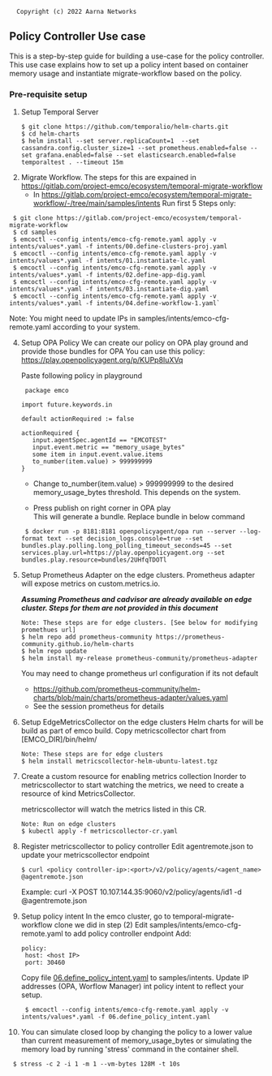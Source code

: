 ```text
  Copyright (c) 2022 Aarna Networks
```
## Policy Controller Use case
This is a step-by-step guide for building a use-case for the policy controller. 
This use case explains how to set up a policy intent based on container memory usage and instantiate migrate-workflow based on the policy.
### Pre-requisite setup
1. Setup Temporal Server
   ```shell
   $ git clone https://github.com/temporalio/helm-charts.git  
   $ cd helm-charts  
   $ helm install --set server.replicaCount=1  --set cassandra.config.cluster_size=1 --set prometheus.enabled=false --set grafana.enabled=false --set elasticsearch.enabled=false temporaltest . --timeout 15m
   ``` 
2. Migrate Workflow.
   The steps for this are expained in https://gitlab.com/project-emco/ecosystem/temporal-migrate-workflow
   - In https://gitlab.com/project-emco/ecosystem/temporal-migrate-workflow/-/tree/main/samples/intents
     Run first 5 Steps only:
  ```text
   $ git clone https://gitlab.com/project-emco/ecosystem/temporal-migrate-workflow
   $ cd samples
   $ emcoctl --config intents/emco-cfg-remote.yaml apply -v intents/values*.yaml -f intents/00.define-clusters-proj.yaml
   $ emcoctl --config intents/emco-cfg-remote.yaml apply -v intents/values*.yaml -f intents/01.instantiate-lc.yaml
   $ emcoctl --config intents/emco-cfg-remote.yaml apply -v intents/values*.yaml -f intents/02.define-app-dig.yaml
   $ emcoctl --config intents/emco-cfg-remote.yaml apply -v intents/values*.yaml -f intents/03.instantiate-dig.yaml
   $ emcoctl --config intents/emco-cfg-remote.yaml apply -v intents/values*.yaml -f intents/04.define-workflow-1.yaml`
   ```
   Note: You might need to update IPs in samples/intents/emco-cfg-remote.yaml according to your system.  

4. Setup OPA Policy
   We can create our policy on OPA play ground and provide those bundles for OPA
   You can use this policy:
   https://play.openpolicyagent.org/p/KUPp8IuXVq  
   
   Paste following policy in playground
   ```text 
    package emco

   import future.keywords.in

   default actionRequired := false

   actionRequired {
      input.agentSpec.agentId == "EMCOTEST"
      input.event.metric == "memory_usage_bytes"
      some item in input.event.value.items
      to_number(item.value) > 999999999
   }
   ```
   - Change to_number(item.value) > 999999999 to the desired memory_usage_bytes threshold.
   This depends on the system.  
   
   - Press publish on right corner in OPA play  
   This will  generate a bundle. Replace bundle  in below command 
   ```shell
    $ docker run -p 8181:8181 openpolicyagent/opa run --server --log-format text --set decision_logs.console=true --set bundles.play.polling.long_polling_timeout_seconds=45 --set services.play.url=https://play.openpolicyagent.org --set bundles.play.resource=bundles/2UHfqTDOTl
    ```
   
5. Setup Prometheus Adapter on the edge clusters. Prometheus adapter will expose metrics on custom.metrics.io.

   _**Assuming Prometheus and cadvisor are already available on edge cluster. Steps for them are not provided in this document**_ 
   
   ```shell
   Note: These steps are for edge clusters. [See below for modifying promethues url]
   $ helm repo add prometheus-community https://prometheus-community.github.io/helm-charts  
   $ helm repo update  
   $ helm install my-release prometheus-community/prometheus-adapter
   ```
   You may need to change prometheus url configuration if its not default
   - https://github.com/prometheus-community/helm-charts/blob/main/charts/prometheus-adapter/values.yaml
   - See the session prometheus for details
6. Setup EdgeMetricsCollector on the edge clusters
   Helm charts for will be build as part of emco build. Copy metricscollector chart from  [EMCO_DIR]/bin/helm/ 
   ```shell
   Note: These steps are for edge clusters
   $ helm install metricscollector-helm-ubuntu-latest.tgz
   ```
7. Create a custom resource for enabling metrics collection
   Inorder to metricscollector to start watching the metrics, we need to create a resource of kind MetricsCollector.  

   metricscollector will watch the metrics listed in this CR. 
   ```shell
   Note: Run on edge clusters
   $ kubectl apply -f metricscollector-cr.yaml
   ```
8. Register metricscollector to policy controller
   Edit agentremote.json to update your metricscollector endpoint
   ```shell
   $ curl <policy controller-ip>:<port>/v2/policy/agents/<agent_name> @agentremote.json
   ```
   Example:
   curl -X POST 10.107.144.35:9060/v2/policy/agents/id1 -d @agentremote.json
9. Setup policy intent
   In the emco cluster, go to temporal-migrate-workflow clone we did in step (2)
   Edit samples/intents/emco-cfg-remote.yaml to add policy controller endpoint
   Add: 
   ```text
   policy:
    host: <host IP>
    port: 30460
   ```
   Copy file [06.define_policy_intent.yaml](06.define_policy_intent.yaml) to samples/intents. Update IP addresses (OPA, Worflow Manager) int policy intent to reflect your setup.
   ```text
    $ emcoctl --config intents/emco-cfg-remote.yaml apply -v intents/values*.yaml -f 06.define_policy_intent.yaml
   ```
10. You can simulate closed loop by changing the policy to a lower value than current measurement of memory_usage_bytes
    or simulating the memory load by running 'stress' command in the container shell.
   ```shell
    $ stress -c 2 -i 1 -m 1 --vm-bytes 128M -t 10s
   ```